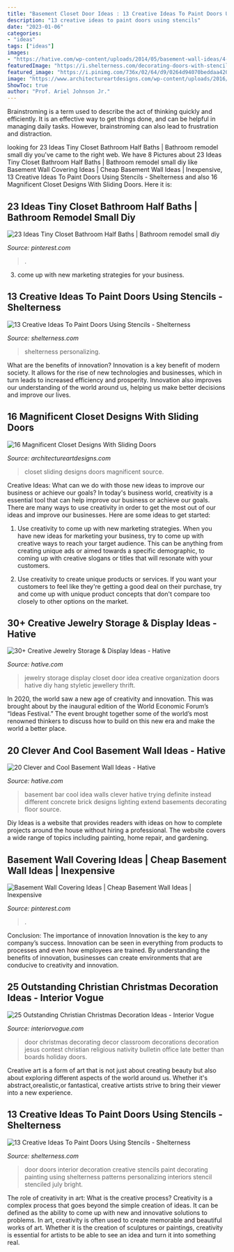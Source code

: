 ```yaml
---
title: "Basement Closet Door Ideas : 13 Creative Ideas To Paint Doors Using Stencils"
description: "13 creative ideas to paint doors using stencils"
date: "2023-01-06"
categories:
- "ideas"
tags: ["ideas"]
images:
- "https://hative.com/wp-content/uploads/2014/05/basement-wall-ideas/4-basement-bar-wall-idea.jpg"
featuredImage: "https://i.shelterness.com/decorating-doors-with-stencils-7.jpg"
featured_image: "https://i.pinimg.com/736x/02/64/d9/0264d94070beddaa42044ec86ea671be.jpg"
image: "https://www.architectureartdesigns.com/wp-content/uploads/2016/06/6-14.jpg"
ShowToc: true
author: "Prof. Ariel Johnson Jr."
---
```



Brainstroming is a term used to describe the act of thinking quickly and efficiently. It is an effective way to get things done, and can be helpful in managing daily tasks. However, brainstroming can also lead to frustration and distraction.

	

		
looking for 23 Ideas Tiny Closet Bathroom Half Baths | Bathroom remodel small diy you've came to the right web. We have 8 Pictures about 23 Ideas Tiny Closet Bathroom Half Baths | Bathroom remodel small diy like Basement Wall Covering Ideas | Cheap Basement Wall Ideas | Inexpensive, 13 Creative Ideas To Paint Doors Using Stencils - Shelterness and also 16 Magnificent Closet Designs With Sliding Doors. Here it is:
		
    
## 23 Ideas Tiny Closet Bathroom Half Baths | Bathroom Remodel Small Diy

<img loading=lazy src="https://i.pinimg.com/736x/02/64/d9/0264d94070beddaa42044ec86ea671be.jpg" onerror="this.onerror=null;this.src='https://tse1.mm.bing.net/th?id=OIP._sGPRmf27Guy63wafqh78gAAAA&amp;pid=15.1';" alt="23 Ideas Tiny Closet Bathroom Half Baths | Bathroom remodel small diy">

_Source: pinterest.com_

>. 

	

3. come up with new marketing strategies for your business.

    
## 13 Creative Ideas To Paint Doors Using Stencils - Shelterness

<img loading=lazy src="https://i.shelterness.com/decorating-doors-with-stencils-7.jpg" onerror="this.onerror=null;this.src='https://tse2.mm.bing.net/th?id=OIP.QscQuD-hCehZajY9HmzyMwAAAA&amp;pid=15.1';" alt="13 Creative Ideas To Paint Doors Using Stencils - Shelterness">

_Source: shelterness.com_

>shelterness personalizing. 

	

What are the benefits of innovation?
Innovation is a key benefit of modern society. It allows for the rise of new technologies and businesses, which in turn leads to increased efficiency and prosperity. Innovation also improves our understanding of the world around us, helping us make better decisions and improve our lives.

    
## 16 Magnificent Closet Designs With Sliding Doors

<img loading=lazy src="https://www.architectureartdesigns.com/wp-content/uploads/2016/06/6-14.jpg" onerror="this.onerror=null;this.src='https://tse2.mm.bing.net/th?id=OIP.CtY2e9VAKipbYqcJgKduSQHaJ3&amp;pid=15.1';" alt="16 Magnificent Closet Designs With Sliding Doors">

_Source: architectureartdesigns.com_

>closet sliding designs doors magnificent source. 

	

Creative Ideas: What can we do with those new ideas to improve our business or achieve our goals?
In today's business world, creativity is a essential tool that can help improve our business or achieve our goals. There are many ways to use creativity in order to get the most out of our ideas and improve our businesses. Here are some ideas to get started: 
1. Use creativity to come up with new marketing strategies. When you have new ideas for marketing your business, try to come up with creative ways to reach your target audience. This can be anything from creating unique ads or aimed towards a specific demographic, to coming up with creative slogans or titles that will resonate with your customers. 

2. Use creativity to create unique products or services. If you want your customers to feel like they're getting a good deal on their purchase, try and come up with unique product concepts that don't compare too closely to other options on the market.

    
## 30+ Creative Jewelry Storage &amp; Display Ideas - Hative

<img loading=lazy src="https://hative.com/wp-content/uploads/2015/01/jewelry-storage-display-ideas/31-old-closet-door-display-idea.jpg" onerror="this.onerror=null;this.src='https://tse3.mm.bing.net/th?id=OIP.WDmjR3YVnfWx-6geBf_6-wHaJ4&amp;pid=15.1';" alt="30+ Creative Jewelry Storage &amp; Display Ideas - Hative">

_Source: hative.com_

>jewelry storage display closet door idea creative organization doors hative diy hang styletic jewellery thrift. 

	

In 2020, the world saw a new age of creativity and innovation. This was brought about by the inaugural edition of the World Economic Forum’s “Ideas Festival.” The event brought together some of the world’s most renowned thinkers to discuss how to build on this new era and make the world a better place.

    
## 20 Clever And Cool Basement Wall Ideas - Hative

<img loading=lazy src="https://hative.com/wp-content/uploads/2014/05/basement-wall-ideas/4-basement-bar-wall-idea.jpg" onerror="this.onerror=null;this.src='https://tse2.mm.bing.net/th?id=OIP.VrK1x4OanKNsJ2TRbGXaCgHaE8&amp;pid=15.1';" alt="20 Clever and Cool Basement Wall Ideas - Hative">

_Source: hative.com_

>basement bar cool idea walls clever hative trying definite instead different concrete brick designs lighting extend basements decorating floor source. 

	

Diy Ideas is a website that provides readers with ideas on how to complete projects around the house without hiring a professional. The website covers a wide range of topics including painting, home repair, and gardening. 

    
## Basement Wall Covering Ideas | Cheap Basement Wall Ideas | Inexpensive

<img loading=lazy src="https://i.pinimg.com/736x/63/e4/44/63e4444079b6caa908469d3c0c0240b2.jpg" onerror="this.onerror=null;this.src='https://tse1.mm.bing.net/th?id=OIP.SOC0aMX6kwVTgh5QQP0TCAAAAA&amp;pid=15.1';" alt="Basement Wall Covering Ideas | Cheap Basement Wall Ideas | Inexpensive">

_Source: pinterest.com_

>. 

	

Conclusion: The importance of innovation
Innovation is the key to any company’s success. Innovation can be seen in everything from products to processes and even how employees are trained. By understanding the benefits of innovation, businesses can create environments that are conducive to creativity and innovation.

    
## 25 Outstanding Christian Christmas Decoration Ideas - Interior Vogue

<img loading=lazy src="http://interiorvogue.com/wp-content/uploads/2016/09/Christmas-Door-Decorating-Contest.jpg" onerror="this.onerror=null;this.src='https://tse3.mm.bing.net/th?id=OIP.BMPM7b80SZ89U73DmgRpOQHaJ4&amp;pid=15.1';" alt="25 Outstanding Christian Christmas Decoration Ideas - Interior Vogue">

_Source: interiorvogue.com_

>door christmas decorating decor classroom decorations decoration jesus contest christian religious nativity bulletin office late better than boards holiday doors. 

	

Creative art is a form of art that is not just about creating beauty but also about exploring different aspects of the world around us. Whether it's abstract,orealistic,or fantastical, creative artists strive to bring their viewer into a new experience.

    
## 13 Creative Ideas To Paint Doors Using Stencils - Shelterness

<img loading=lazy src="http://i.shelterness.com/decorating-doors-with-stencils-6.jpg" onerror="this.onerror=null;this.src='https://tse2.mm.bing.net/th?id=OIP.drVYAIkvCbb0LWTvdXAUdQAAAA&amp;pid=15.1';" alt="13 Creative Ideas To Paint Doors Using Stencils - Shelterness">

_Source: shelterness.com_

>door doors interior decoration creative stencils paint decorating painting using shelterness patterns personalizing interiors stencil stenciled july bright. 

	

The role of creativity in art: What is the creative process?
Creativity is a complex process that goes beyond the simple creation of ideas. It can be defined as the ability to come up with new and innovative solutions to problems. In art, creativity is often used to create memorable and beautiful works of art. Whether it is the creation of sculptures or paintings, creativity is essential for artists to be able to see an idea and turn it into something real.

